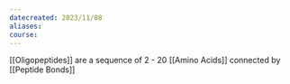 ```yaml
---
datecreated: 2023/11/08
aliases: 
course:
---
```

[[Oligopeptides]] are a sequence of 2 - 20 [[Amino Acids]] connected by [[Peptide Bonds]]